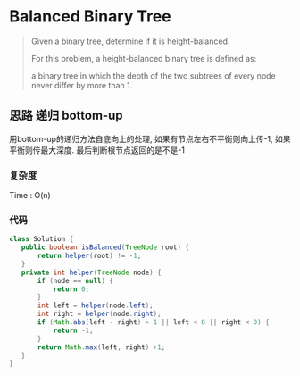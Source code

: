 # Balanced Binary Tree

> Given a binary tree, determine if it is height-balanced.
> 
> For this problem, a height-balanced binary tree is defined as:
> 
> a binary tree in which the depth of the two subtrees of every node never differ by more than 1.


## 思路 递归 bottom-up
用bottom-up的递归方法自底向上的处理, 如果有节点左右不平衡则向上传-1, 如果平衡则传最大深度. 最后判断根节点返回的是不是-1

### 复杂度
Time : O(n)

### 代码
 ```java
 class Solution {
    public boolean isBalanced(TreeNode root) {
        return helper(root) != -1;
    }
    private int helper(TreeNode node) {
        if (node == null) {
            return 0;
        }
        int left = helper(node.left);
        int right = helper(node.right);
        if (Math.abs(left - right) > 1 || left < 0 || right < 0) {
            return -1;
        }
        return Math.max(left, right) +1;
    }
}
 ```
